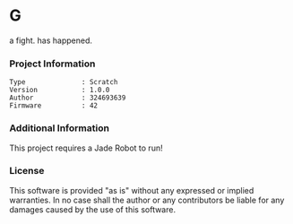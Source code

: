 G
================

a fight. has happened.

### Project Information
```
Type              : Scratch
Version           : 1.0.0
Author            : 324693639
Firmware          : 42
```

### Additional Information
This project requires a Jade Robot to run!

### License
This software is provided "as is" without any expressed or implied warranties.  In no case shall the author or any contributors be liable for any damages caused by the use of this software.

